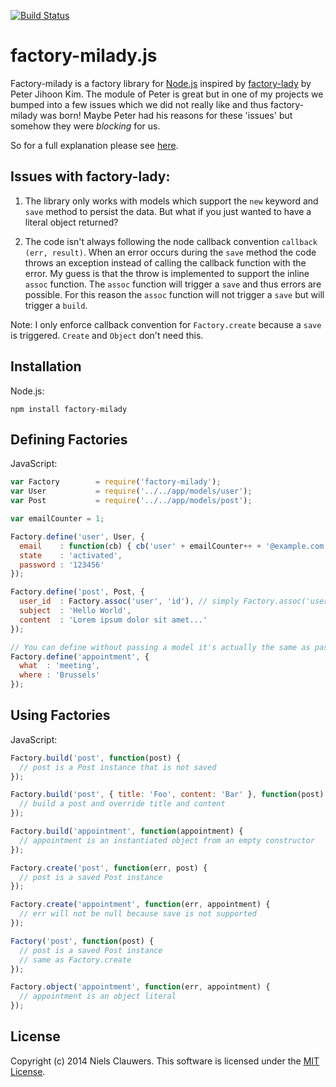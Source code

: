 [![Build Status](https://travis-ci.org/skyke/factory-milady.svg?branch=master)](https://travis-ci.org/skyke/factory-milady)

# factory-milady.js

Factory-milady is a factory library for [Node.js](http://nodejs.org/) inspired
 by [factory-lady](https://github.com/petejkim/factory-lady) by Peter Jihoon
 Kim. The module of Peter is great but in one of my projects we
 bumped into a few issues which we did not really like and thus
 factory-milady was born! Maybe Peter had his reasons for these 'issues' but
 somehow they were *blocking* for us.

 So for a full explanation please see [here](https://github.com/petejkim/factory-lady).

## Issues with factory-lady:

1. The library only works with models which support the `new` keyword and
`save` method to persist the data. But what if you just wanted to have a
literal object returned?

2. The code isn't always following the node callback convention `callback
(err, result)`. When an error occurs during the `save` method the code throws
 an exception instead of calling the callback function with the error.
My guess is that the throw is implemented to support the inline `assoc`
function. The `assoc` function will trigger a `save` and thus errors are
possible.
For this reason the `assoc` function will not trigger a `save` but will
trigger a `build`.

Note: I only enforce callback convention for `Factory.create` because a
`save` is triggered. `Create` and `Object` don't need this.

## Installation

Node.js:

```
npm install factory-milady
```

## Defining Factories

JavaScript:

```javascript
var Factory        = require('factory-milady');
var User           = require('../../app/models/user');
var Post           = require('../../app/models/post');

var emailCounter = 1;

Factory.define('user', User, {
  email    : function(cb) { cb('user' + emailCounter++ + '@example.com'); }, // lazy attribute
  state    : 'activated',
  password : '123456'
});

Factory.define('post', Post, {
  user_id  : Factory.assoc('user', 'id'), // simply Factory.assoc('user') for user object itself
  subject  : 'Hello World',
  content  : 'Lorem ipsum dolor sit amet...'
});

// You can define without passing a model it's actually the same as passing *function() {}*
Factory.define('appointment', {
  what  : 'meeting',
  where : 'Brussels'
});
```

## Using Factories

JavaScript:

```javascript
Factory.build('post', function(post) {
  // post is a Post instance that is not saved
});

Factory.build('post', { title: 'Foo', content: 'Bar' }, function(post) {
  // build a post and override title and content
});

Factory.build('appointment', function(appointment) {
  // appointment is an instantiated object from an empty constructor
});

Factory.create('post', function(err, post) {
  // post is a saved Post instance
});

Factory.create('appointment', function(err, appointment) {
  // err will not be null because save is not supported
});

Factory('post', function(post) {
  // post is a saved Post instance
  // same as Factory.create
});

Factory.object('appointment', function(err, appointment) {
  // appointment is an object literal
});
```

## License

Copyright (c) 2014 Niels Clauwers. This software is licensed under the [MIT
 License](https://raw.githubusercontent.com/skyke/factory-milady/master/LICENSE).

